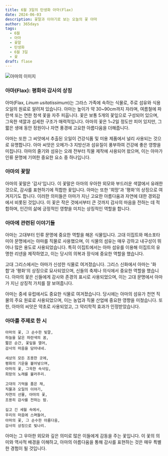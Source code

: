 ```yaml
---
title: 6월 3일의 탄생화 아마(Flax)
date: 2024-06-03
description: 꽃말과 이야기로 보는 오늘의 꽃 아마
author: 365days
tags:
  - 6월
  - 아마
  - 꽃말
  - 탄생화
  - 6월 3일
  - 꽃
draft: flase
---
```


![아마의 이미지](https://cdn.pixabay.com/photo/2020/06/08/04/09/macro-5272869_640.jpg#center)


### 아마(Flax): 평화와 감사의 상징

아마(Flax, *Linum usitatissimum*)는 그라스 가족에 속하는 식물로, 주로 섬유와 식용 오일의 원료로 알려져 있습니다. 아마는 높이가 약 30~90cm까지 자라며, 여름철에 파란색 또는 연한 청색 꽃을 자주 피웁니다. 꽃은 보통 5개의 꽃잎으로 구성되어 있으며, 그윽한 색깔과 섬세한 구조가 매력적입니다. 아마의 꽃은 1~2일 정도만 피어 있지만, 그 짧은 생애 동안 정원이나 자연 풍경에 고요한 아름다움을 더해줍니다.

아마는 또한 그 씨앗에서 추출된 오일이 건강식품 및 미용 제품에서 널리 사용되는 것으로 유명합니다. 아마 씨앗은 오메가-3 지방산과 섬유질이 풍부하여 건강에 좋은 영향을 미칩니다. 아마의 줄기와 섬유는 오래 전부터 직물 제작에 사용되어 왔으며, 이는 아마가 인류 문명에 기여한 중요한 요소 중 하나입니다.

### 아마의 꽃말

아마의 꽃말은 '감사'입니다. 이 꽃말은 아마의 우아한 외모와 부드러운 색깔에서 유래한 것으로, 감사를 표현하기에 적합한 꽃입니다. 아마는 또한 '희망'과 '평화'의 상징으로 여겨지기도 합니다. 이러한 의미들은 아마가 지닌 고요한 아름다움과 자연에 대한 경외감에서 비롯된 것입니다. 이 꽃은 작은 것에서부터 큰 것까지 감사의 마음을 전하는 데 적합하며, 인간의 삶에 긍정적인 영향을 미치는 상징적인 역할을 합니다.

### 아마에 관련된 이야기들

아마는 고대부터 인류 문명에 중요한 역할을 해온 식물입니다. 고대 이집트와 메소포타미아 문명에서는 아마를 직물로 사용했으며, 이 식물의 섬유는 매우 강하고 내구성이 뛰어나 많은 용도로 사용되었습니다. 특히 이집트에서는 아마 섬유를 이용해 이집트의 유명한 리넨을 제작하였고, 이는 당시의 의복과 장식에 중요한 역할을 했습니다.

고대 그리스에서는 아마가 신성한 식물로 여겨졌습니다. 그리스 신화에서 아마는 '화합'과 '평화'의 상징으로 묘사되었으며, 신들의 축제나 의식에서 중요한 역할을 했습니다. 아마의 꽃은 신들에게 감사와 존경의 표시로 사용되었으며, 이는 고대 문명에서 아마가 지닌 상징적 가치를 잘 보여줍니다.

아마는 중세 유럽에서도 중요한 식물로 여겨졌습니다. 당시에는 아마의 섬유가 천연 직물의 주요 원료로 사용되었으며, 이는 농업과 직물 산업에 중요한 영향을 미쳤습니다. 또한, 아마의 씨앗은 약초로 사용되었고, 그 약리학적 효과가 인정받았습니다.

### 아마를 주제로 한 시

```
아마의 꽃, 그 순수한 빛깔,
하늘을 닮은 파란색의 꿈,
짧은 순간, 꽃잎을 열어,
감사의 마음을 담아내네.

세상의 모든 조용한 곳에,
평화의 기운을 불어넣으며,
아마의 꽃, 그윽한 속삭임,
희망의 노래를 불러주리.

고대의 기억을 품은 채,
직물과 오일의 이야기,
자연의 선물, 아마의 꽃,
조용히 감사를 전하는 밤.

길고 긴 세월 속에서,
우리의 마음에 스며들어,
아마의 꽃, 그 순수한 아름다움,
감사의 상징으로 빛나리.
```

아마는 그 우아한 외모와 깊은 의미로 많은 이들에게 감동을 주는 꽃입니다. 이 꽃의 의미와 역사적 배경을 이해하고, 아마의 아름다움을 통해 감사를 표현하는 것은 매우 특별한 경험이 될 것입니다.